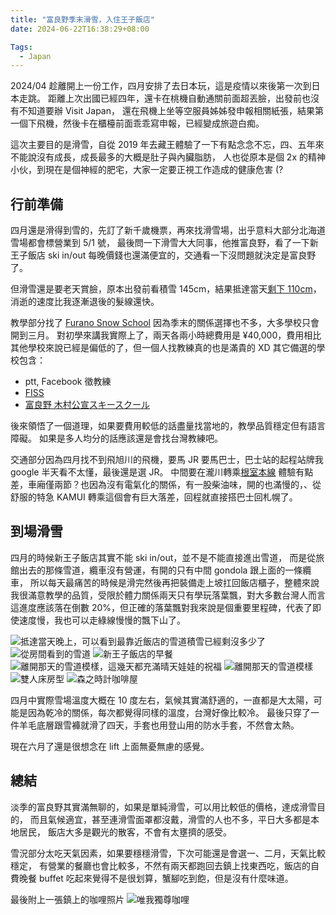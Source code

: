```yaml
---
title: "富良野季末滑雪，入住王子飯店"
date: 2024-06-22T16:38:29+08:00

Tags:
  - Japan
---
```


2024/04 趁離開上一份工作，四月安排了去日本玩，這是疫情以來後第一次到日本走跳。
距離上次出國已經四年，還卡在桃機自動通關前面超丟臉，出發前也沒有不知道要辦 Visit Japan，
還在飛機上坐等空服員姊姊發申報相關紙張，結果第一個下飛機，然後卡在櫃檯前面乖乖寫申報，已經變成旅遊白痴。


這次主要目的是滑雪，自從 2019 年去藏王體驗了一下有點念念不忘，四、五年來不能說沒有成長，成長最多的大概是肚子與內臟脂肪，
人也從原本是個 2x 的精神小伙，到現在是個神經的肥宅，大家一定要正視工作造成的健康危害 (?


## 行前準備
四月還是滑得到雪的，先訂了新千歲機票，再來找滑雪場，出乎意料大部分北海道雪場都會標營業到 5/1 號，
最後問一下滑雪大大同事，他推富良野，看了一下新王子飯店 ski in/out 每晚價錢也還滿便宜的，交通看一下沒問題就決定是富良野了。

但滑雪還是要老天賞臉，原本出發前看積雪 145cm，結果抵達當天[剩下 110cm](https://www.instagram.com/p/C5rk8uVSkTV/?hl=en&img_index=1)，消逝的速度比我逐漸退後的髮線還快。

教學部分找了 [Furano Snow School](https://www.spfurano.com/en/furanosnowschool.html) 因為季末的關係選擇也不多，大多學校只會開到三月。
對初學來講我實際上了，兩天各兩小時總費用是 ¥40,000，費用相比其他學校來說已經是偏低的了，但一個人找教練真的也是滿貴的 XD
其它備選的學校包含：
- ptt, Facebook 徵教練
- [FISS](https://www.fiss.jp/english_speaking_ski_snowboard_lessons_in_japan/)
- [富良野 木村公宣スキースクール](https://kk-ss.com/index.html)

後來領悟了一個道理，如果要費用較低的話盡量找當地的，教學品質穩定但有語言障礙。
如果是多人均分的話應該還是會找台灣教練吧。

交通部分因為四月找不到飛旭川的飛機，要馬 JR 要馬巴士，巴士站的起程站牌我 google 半天看不太懂，最後還是選 JR。
中間要在瀧川轉乘[根室本線](https://zh.wikipedia.org/zh-tw/%E6%A0%B9%E5%AE%A4%E6%9C%AC%E7%B7%9A) 體驗有點差，車廂僅兩節？也因為沒有電氣化的關係，有一股柴油味，開的也滿慢的，、從舒服的特急 KAMUI 轉乘這個會有巨大落差，回程就直接搭巴士回札幌了。


## 到場滑雪
四月的時候新王子飯店其實不能 ski in/out，並不是不能直接進出雪道，
而是從旅館出去的那條雪道，纜車沒有營運，有開的只有中間 gondola 跟上面的一條纜車，
所以每天最痛苦的時候是滑完然後再把裝備走上坡扛回飯店櫃子，整體來說我很滿意教學的品質，受限於體力關係兩天只有學玩落葉飄，對大多數台灣人而言這進度應該落在倒數 20%，但正確的落葉飄對我來說是個重要里程碑，代表了即使速度慢，我也可以走綠線慢慢的飄下山了。

![抵達當天晚上，可以看到最靠近飯店的雪道積雪已經剩沒多少了](https://i.imgur.com/n1n20oQ.jpeg)
![從房間看到的雪道](https://i.imgur.com/At1MVlT.jpeg)
![新王子飯店的早餐](https://i.imgur.com/AxMt5yE.jpeg)
![離開那天的雪道模樣，這幾天都充滿晴天娃娃的祝福](https://i.imgur.com/ZG4WAWw.jpeg)
![離開那天的雪道模樣](https://i.imgur.com/z3rNL6b.jpeg)
![雙人床房型](https://i.imgur.com/3ErBVQL.jpeg)
![森之時計咖啡屋](https://i.imgur.com/I6jD1ko.jpeg)

四月中實際雪場溫度大概在 10 度左右，氣候其實滿舒適的，一直都是大太陽，可能是因為乾冷的關係，每次都覺得同樣的溫度，台灣好像比較冷。
最後只穿了一件羊毛底層跟雪褲就滑了四天，手套也用登山用的防水手套，不然會太熱。



現在六月了還是很想念在 lift 上面無憂無慮的感覺。


## 總結
淡季的富良野其實滿無聊的，如果是單純滑雪，可以用比較低的價格，達成滑雪目的，
而且氣候適宜，甚至連滑雪面罩都沒戴，滑雪的人也不多，平日大多都是本地居民，
飯店大多是觀光的散客，不會有太壅擠的感受。

雪況部分太吃天氣因素，如果要穩穩滑雪，下次可能還是會選一、二月，天氣比較穩定，
有營業的餐廳也會比較多，不然有兩天都跑回去鎮上找東西吃，飯店的自費晚餐 buffet 吃起來覺得不是很划算，蟹腳吃到飽，但是沒有什麼味道。

最後附上一張鎮上的咖哩照片
![唯我獨尊咖哩](https://i.imgur.com/ctasNpF.jpg)
